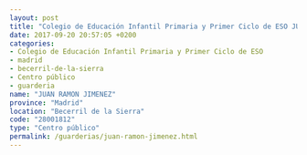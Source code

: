 ```yaml
---
layout: post
title: "Colegio de Educación Infantil Primaria y Primer Ciclo de ESO JUAN RAMON JIMENEZ"
date: 2017-09-20 20:57:05 +0200
categories:
- Colegio de Educación Infantil Primaria y Primer Ciclo de ESO
- madrid
- becerril-de-la-sierra
- Centro público
- guarderia
name: "JUAN RAMON JIMENEZ"
province: "Madrid"
location: "Becerril de la Sierra"
code: "28001812"
type: "Centro público"
permalink: /guarderias/juan-ramon-jimenez.html
---
```

